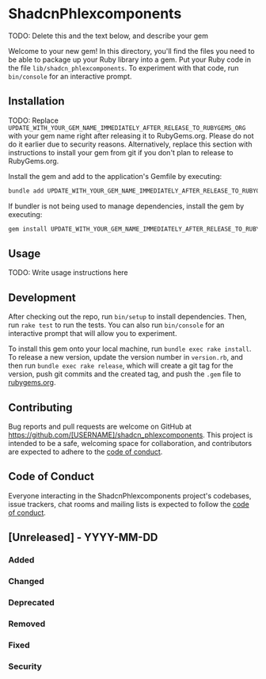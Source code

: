# ShadcnPhlexcomponents

TODO: Delete this and the text below, and describe your gem

Welcome to your new gem! In this directory, you'll find the files you need to be able to package up your Ruby library into a gem. Put your Ruby code in the file `lib/shadcn_phlexcomponents`. To experiment with that code, run `bin/console` for an interactive prompt.

## Installation

TODO: Replace `UPDATE_WITH_YOUR_GEM_NAME_IMMEDIATELY_AFTER_RELEASE_TO_RUBYGEMS_ORG` with your gem name right after releasing it to RubyGems.org. Please do not do it earlier due to security reasons. Alternatively, replace this section with instructions to install your gem from git if you don't plan to release to RubyGems.org.

Install the gem and add to the application's Gemfile by executing:

```bash
bundle add UPDATE_WITH_YOUR_GEM_NAME_IMMEDIATELY_AFTER_RELEASE_TO_RUBYGEMS_ORG
```

If bundler is not being used to manage dependencies, install the gem by executing:

```bash
gem install UPDATE_WITH_YOUR_GEM_NAME_IMMEDIATELY_AFTER_RELEASE_TO_RUBYGEMS_ORG
```

## Usage

TODO: Write usage instructions here

## Development

After checking out the repo, run `bin/setup` to install dependencies. Then, run `rake test` to run the tests. You can also run `bin/console` for an interactive prompt that will allow you to experiment.

To install this gem onto your local machine, run `bundle exec rake install`. To release a new version, update the version number in `version.rb`, and then run `bundle exec rake release`, which will create a git tag for the version, push git commits and the created tag, and push the `.gem` file to [rubygems.org](https://rubygems.org).

## Contributing

Bug reports and pull requests are welcome on GitHub at https://github.com/[USERNAME]/shadcn_phlexcomponents. This project is intended to be a safe, welcoming space for collaboration, and contributors are expected to adhere to the [code of conduct](https://github.com/[USERNAME]/shadcn_phlexcomponents/blob/main/CODE_OF_CONDUCT.md).

## Code of Conduct

Everyone interacting in the ShadcnPhlexcomponents project's codebases, issue trackers, chat rooms and mailing lists is expected to follow the [code of conduct](https://github.com/[USERNAME]/shadcn_phlexcomponents/blob/main/CODE_OF_CONDUCT.md).

## [Unreleased] - YYYY-MM-DD

### Added

### Changed

### Deprecated

### Removed

### Fixed

### Security
